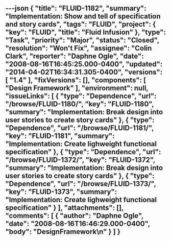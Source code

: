 ---json
{
  "title": "FLUID-1182",
  "summary": "Implementation:  Show and tell of specification and story cards",
  "tags": "FLUID",
  "project": {
    "key": "FLUID",
    "title": "Fluid Infusion"
  },
  "type": "Task",
  "priority": "Major",
  "status": "Closed",
  "resolution": "Won't Fix",
  "assignee": "Colin Clark",
  "reporter": "Daphne Ogle",
  "date": "2008-08-16T16:45:25.000-0400",
  "updated": "2014-04-02T16:34:31.305-0400",
  "versions": [
    "1.4"
  ],
  "fixVersions": [],
  "components": [
    "Design Framework"
  ],
  "environment": null,
  "issueLinks": [
    {
      "type": "Dependence",
      "url": "/browse/FLUID-1180/",
      "key": "FLUID-1180",
      "summary": "Implementation:  Break design into user stories to create story cards"
    },
    {
      "type": "Dependence",
      "url": "/browse/FLUID-1181/",
      "key": "FLUID-1181",
      "summary": "Implementation:  Create lighweight functional specification"
    },
    {
      "type": "Dependence",
      "url": "/browse/FLUID-1372/",
      "key": "FLUID-1372",
      "summary": "Implementation:  Break design into user stories to create story cards"
    },
    {
      "type": "Dependence",
      "url": "/browse/FLUID-1373/",
      "key": "FLUID-1373",
      "summary": "Implementation:  Create lighweight functional specification"
    }
  ],
  "attachments": [],
  "comments": [
    {
      "author": "Daphne Ogle",
      "date": "2008-08-16T16:46:29.000-0400",
      "body": "DesignFramework\n"
    }
  ]
}
---

        